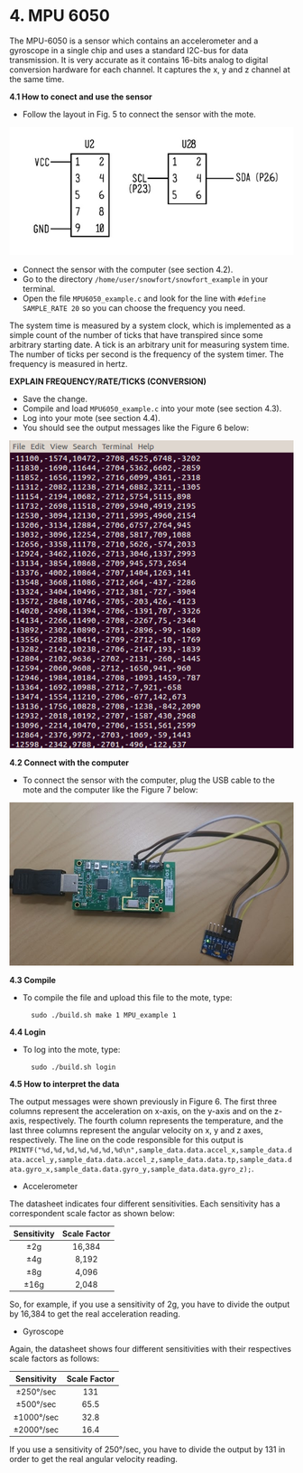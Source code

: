 # **4. MPU 6050**
The MPU-6050 is a sensor which contains an accelerometer and a gyroscope in a single chip and uses a standard I2C-bus for data transmission. It is very accurate as it contains 16-bits analog to digital conversion hardware for each channel. It captures the x, y and z channel at the same time.

**4.1 How to conect and use the sensor**

* Follow the layout in Fig. 5 to connect the sensor with the mote.

![Test Image](https://raw.githubusercontent.com/VeronicaYamee/GitHub/master/images/layout.jpg)

* Connect the sensor with the computer (see section 4.2).
* Go to the directory `/home/user/snowfort/snowfort_example` in your terminal.
* Open the file `MPU6050_example.c` and look for the line with `#define SAMPLE_RATE 20` so you can choose the frequency you need.

The system time is measured by a system clock, which is implemented as a simple count of the number of ticks that have transpired since some arbitrary starting date. A tick is an arbitrary unit for measuring system time. The number of ticks per second is the frequency of the system timer. The frequency is measured in hertz.

**EXPLAIN FREQUENCY/RATE/TICKS (CONVERSION)**

* Save the change.
* Compile and load `MPU6050_example.c` into your mote (see section 4.3).
* Log into your mote (see section 4.4).
* You should see the output messages like the Figure 6 below: 

![Test Image](https://raw.githubusercontent.com/VeronicaYamee/GitHub/master/images/Screenshot%202015-07-20%2023.52.22%20-%20Copy.png)


**4.2 Connect with the computer**

* To connect the sensor with the computer, plug the USB cable to the mote and the computer like the Figure 7 below: 

![Test Image](https://raw.githubusercontent.com/VeronicaYamee/GitHub/master/images/mpu.png)


**4.3 Compile**

* To compile the file and upload this file to the mote, type:

		sudo ./build.sh make 1 MPU_example 1

**4.4 Login**

* To log into the mote, type:

		sudo ./build.sh login

**4.5 How to interpret the data** 

The output messages were shown previously in Figure 6. The first three columns represent the acceleration on x-axis, on the y-axis and on the z-axis, respectively. The fourth column represents the temperature, and the last three columns represent the angular velocity on x, y and z axes, respectively. The line on the code responsible for this output is `PRINTF("%d,%d,%d,%d,%d,%d,%d\n",sample_data.data.accel_x,sample_data.data.accel_y,sample_data.data.accel_z,sample_data.data.tp,sample_data.data.gyro_x,sample_data.data.gyro_y,sample_data.data.gyro_z);`.


* Accelerometer

The datasheet indicates four different sensitivities. Each sensitivity has a correspondent scale factor as shown below:
  
|  Sensitivity  | Scale Factor |
|:-------------:|:------------:|
|      ±2g      |     16,384   |
|      ±4g      |     8,192    |
|      ±8g      |     4,096    |
|      ±16g     |     2,048    |

So, for example, if you use a sensitivity of 2g, you have to divide the output by 16,384 to get the real acceleration reading. 		

* Gyroscope

Again, the datasheet shows four different sensitivities with their respectives scale factors as follows:

|    Sensitivity    | Scale Factor |
|:-----------------:|:------------:|
|     ±250°/sec     |     131      |
|     ±500°/sec     |     65.5     |
|     ±1000°/sec    |     32.8     |
|     ±2000°/sec    |     16.4     |

If you use a sensitivity of 250°/sec, you have to divide the output by 131 in order to get the real angular velocity reading.
